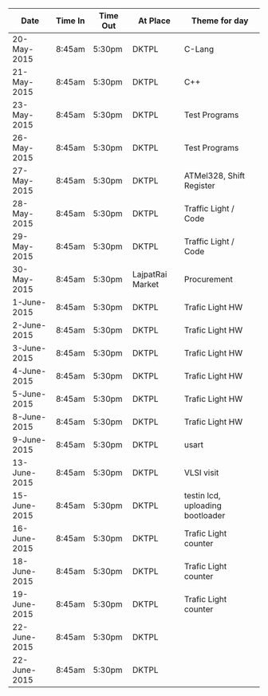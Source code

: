 |Date| Time In | Time Out | At Place |Theme for day|
|----|-----|----|------|----|
|20-May-2015| 8:45am | 5:30pm| DKTPL |C-Lang|
|21-May-2015| 8:45am | 5:30pm| DKTPL |C++|
|23-May-2015| 8:45am | 5:30pm| DKTPL |Test Programs|
|26-May-2015| 8:45am | 5:30pm| DKTPL |Test Programs|
|27-May-2015| 8:45am | 5:30pm| DKTPL |ATMel328, Shift Register|
|28-May-2015| 8:45am | 5:30pm| DKTPL |Traffic Light / Code|
|29-May-2015| 8:45am | 5:30pm| DKTPL |Traffic Light / Code|
|30-May-2015| 8:45am | 5:30pm| LajpatRai Market |Procurement|
|1-June-2015| 8:45am | 5:30pm| DKTPL |Trafic Light HW|
|2-June-2015| 8:45am | 5:30pm| DKTPL |Trafic Light HW|
|3-June-2015| 8:45am | 5:30pm| DKTPL |Trafic Light HW|
|4-June-2015| 8:45am | 5:30pm| DKTPL |Trafic Light HW|
|5-June-2015| 8:45am | 5:30pm| DKTPL |Trafic Light HW|
|8-June-2015| 8:45am | 5:30pm| DKTPL |Trafic Light HW|
|9-June-2015| 8:45am | 5:30pm| DKTPL |usart |
|13-June-2015| 8:45am | 5:30pm| DKTPL |VLSI visit|
|15-June-2015| 8:45am | 5:30pm| DKTPL |testin lcd, uploading bootloader|
|16-June-2015| 8:45am | 5:30pm| DKTPL |Trafic Light counter|
|18-June-2015| 8:45am | 5:30pm| DKTPL |Trafic Light counter|
|19-June-2015| 8:45am | 5:30pm| DKTPL |Trafic Light counter|
|22-June-2015| 8:45am | 5:30pm| DKTPL ||
|22-June-2015| 8:45am | 5:30pm| DKTPL ||
